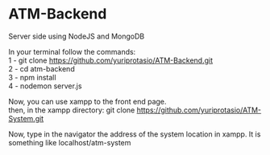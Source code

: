 # ATM-Backend
Server side using NodeJS and MongoDB

In your terminal follow the commands:<br>
1 - git clone https://github.com/yuriprotasio/ATM-Backend.git <br>
2 - cd atm-backend <br>
3 - npm install <br>
4 - nodemon server.js <br>

Now, you can use xampp to the front end page. <br>
then, in the xampp directory: git clone https://github.com/yuriprotasio/ATM-System.git <br>

Now, type in the navigator the address of the system location in xampp. It is something like localhost/atm-system
